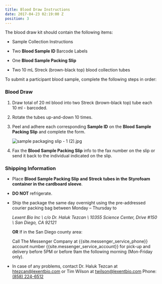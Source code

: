 ```yaml
---
title: Blood Draw Instructions
date: 2017-04-23 02:19:00 Z
position: 3
---
```


The blood draw kit should contain the following items:

* Sample Collection Instructions

* Two **Blood Sample ID** Barcode Labels

* One **Blood Sample Packing Slip**

* Two 10 mL Streck (brown-black top) blood collection tubes

To submit a participant blood sample, complete the following steps in order:

### Blood Draw

1. Draw total of 20 ml blood into two Streck (brown-black top) tube each 10 ml - barcoded.

2. Rotate the tubes up-and-down 10 times.

3. Peel and adhere each corresponding **Sample ID** on the **Blood Sample Packing Slip** and complete the form.

   ![sample packaging slip - 1 (2).jpg](/uploads/sample%20packaging%20slip%20-%201%20(2).jpg)

4. Fax the **Blood Sample Packing Slip** info to the fax number on the slip or send it back to the individual indicated on the slip.

### **Shipping Information**

* Place **Blood Sample Packing Slip and Streck tubes in the Styrofoam container in the cardboard sleeve**.

* **DO NOT** refrigerate.

* Ship the package the same day overnight using the pre-addressed courier packing bag between Monday – Thursday to

  *Lexent Bio Inc \\
  c/o Dr. Haluk Tezcan \\
  10355 Science Center, Drive #150 \\
  San Diego, CA 92121*

  **OR** If in the San Diego county area:

  Call The Messenger Company at {{site.messenger_service_phone}} account number {{site.messenger_service_account}} for pick-up and delivery before 5PM or before 9am the following morning (Mon-Friday only).

* In case of any problems, contact Dr. Haluk Tezcan at [htezcan@lexentbio.com](mailto:htezcan@lexentbio.com) or
  Tim Wilson at [twilson@lexentbio.com](mailto:twilson@lexentbio.com)
  Phone: [(858) 224-6512](tel:(858)%20224-6512)
